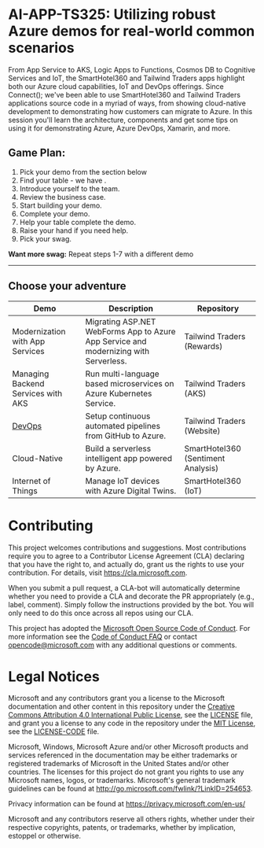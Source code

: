 
# AI-APP-TS325: Utilizing robust Azure demos for real-world common scenarios

From App Service to AKS, Logic Apps to Functions, Cosmos DB to Cognitive Services and IoT, the SmartHotel360 and Tailwind Traders apps highlight both our Azure cloud capabilities, IoT and DevOps offerings. Since Connect(); we've been able to use SmartHotel360 and Tailwind Traders applications source code in a myriad of ways, from showing cloud-native development to demonstrating how customers can migrate to Azure. In this session you'll learn the architecture, components and get some tips on using it for demonstrating Azure, Azure DevOps, Xamarin, and more. 

## Game Plan:

1. Pick your demo from the section below ​
1. Find your table - we have .​
1. Introduce yourself to the team.​
1. Review the business case.​
1. Start building your demo.​
1. Complete your demo.​
1. Help your table complete the demo.​
1. Raise your hand if you need help.​
1. Pick your swag.​

**Want more swag:** Repeat steps 1-7 with a different demo

-------------------------

## Choose your adventure

| Demo​                               | Description​                                                                           | Repository​                         |
|------------------------------------|---------------------------------------------------------------------------------------|------------------------------------|
| Modernization with App Services​    | Migrating ASP.NET WebForms App to Azure App Service and modernizing with Serverless. ​ | Tailwind Traders (Rewards)​         |
| Managing Backend Services with AKS​ | Run multi-language based microservices on Azure Kubernetes Service. ​                  | Tailwind Traders (AKS)​             |
| [DevOps](./DevOps/)​                             | Setup continuous automated pipelines from GitHub to Azure.​                            | Tailwind Traders (Website)​         |
| Cloud-Native​                       | Build a serverless intelligent app powered by Azure.​                                  | SmartHotel360 (Sentiment Analysis)​ |
| Internet of Things​                 | Manage IoT devices with Azure Digital Twins.​                                          | SmartHotel360 (IoT)​                |



# Contributing

This project welcomes contributions and suggestions.  Most contributions require you to agree to a
Contributor License Agreement (CLA) declaring that you have the right to, and actually do, grant us
the rights to use your contribution. For details, visit https://cla.microsoft.com.

When you submit a pull request, a CLA-bot will automatically determine whether you need to provide
a CLA and decorate the PR appropriately (e.g., label, comment). Simply follow the instructions
provided by the bot. You will only need to do this once across all repos using our CLA.

This project has adopted the [Microsoft Open Source Code of Conduct](https://opensource.microsoft.com/codeofconduct/).
For more information see the [Code of Conduct FAQ](https://opensource.microsoft.com/codeofconduct/faq/) or
contact [opencode@microsoft.com](mailto:opencode@microsoft.com) with any additional questions or comments.

# Legal Notices

Microsoft and any contributors grant you a license to the Microsoft documentation and other content
in this repository under the [Creative Commons Attribution 4.0 International Public License](https://creativecommons.org/licenses/by/4.0/legalcode),
see the [LICENSE](LICENSE) file, and grant you a license to any code in the repository under the [MIT License](https://opensource.org/licenses/MIT), see the
[LICENSE-CODE](LICENSE-CODE) file.

Microsoft, Windows, Microsoft Azure and/or other Microsoft products and services referenced in the documentation
may be either trademarks or registered trademarks of Microsoft in the United States and/or other countries.
The licenses for this project do not grant you rights to use any Microsoft names, logos, or trademarks.
Microsoft's general trademark guidelines can be found at http://go.microsoft.com/fwlink/?LinkID=254653.

Privacy information can be found at https://privacy.microsoft.com/en-us/

Microsoft and any contributors reserve all others rights, whether under their respective copyrights, patents,
or trademarks, whether by implication, estoppel or otherwise.
